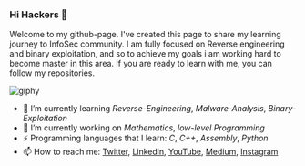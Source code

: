 ### Hi Hackers 👋

Welcome to my github-page. I've created this page to share my learning journey to InfoSec community.
I am fully focused on Reverse engineering and binary exploitation, and so to achieve my goals i am working hard to become master in this area.
If you are ready to learn with me, you can follow my repositories.


![giphy](https://user-images.githubusercontent.com/116346668/215870370-484e42da-51b7-4e70-a892-cb26f41e008a.gif)


- 🌱 I’m currently learning *Reverse-Engineering*, *Malware-Analysis*, *Binary-Exploitation*
- 🔭 I’m currently working on *Mathematics*, *low-level Programming*
- ⚡ Programming languages that I learn: *C*, *C++*, *Assembly*, *Python* 
- 📫 How to reach me: 
[Twitter](https://twitter.com/TurkishHoodie_?t=UF7bfCW0QG7bjqExWhA2sQ&s=35),
[Linkedin](https://www.linkedin.com/in/ahmetgoker/),
[YouTube](https://www.youtube.com/@TurkishHoodie),
[Medium](https://0xcd4.medium.com/),
[Instagram](https://www.instagram.com/0xcd4_/)


<!--
**0xCD4/0xCD4** is a ✨ _special_ ✨ repository because its `README.md` (this file) appears on your GitHub profile.

Here are some ideas to get you started:

- 🔭 I’m currently working on ...
- 🌱 I’m currently learning ...
- 👯 I’m looking to collaborate on ...
- 🤔 I’m looking for help with ...
- 💬 Ask me about ...
- 📫 How to reach me: ...
- 😄 Pronouns: ...
- ⚡ Fun fact: ...
-->
